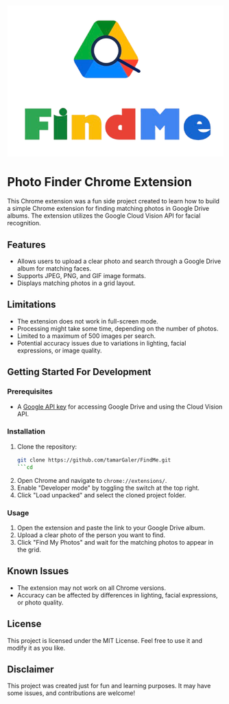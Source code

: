 ![FindMeClean](FindMeClean.png)

# Photo Finder Chrome Extension

This Chrome extension was a fun side project created to learn how to build a simple Chrome extension for finding matching photos in Google Drive albums. The extension utilizes the Google Cloud Vision API for facial recognition.

## Features
- Allows users to upload a clear photo and search through a Google Drive album for matching faces.
- Supports JPEG, PNG, and GIF image formats.
- Displays matching photos in a grid layout.

## Limitations
- The extension does not work in full-screen mode.
- Processing might take some time, depending on the number of photos.
- Limited to a maximum of 500 images per search.
- Potential accuracy issues due to variations in lighting, facial expressions, or image quality.

## Getting Started For Development
### Prerequisites
- A [Google API key](https://console.cloud.google.com/) for accessing Google Drive and using the Cloud Vision API.

### Installation
1. Clone the repository:
    ```bash
    git clone https://github.com/tamarGaler/FindMe.git
    ```cd
2. Open Chrome and navigate to `chrome://extensions/`.
3. Enable "Developer mode" by toggling the switch at the top right.
4. Click "Load unpacked" and select the cloned project folder.

### Usage
1. Open the extension and paste the link to your Google Drive album.
2. Upload a clear photo of the person you want to find.
3. Click "Find My Photos" and wait for the matching photos to appear in the grid.

## Known Issues
- The extension may not work on all Chrome versions.
- Accuracy can be affected by differences in lighting, facial expressions, or photo quality.

## License
This project is licensed under the MIT License. Feel free to use it and modify it as you like.

## Disclaimer
This project was created just for fun and learning purposes. It may have some issues, and contributions are welcome!
